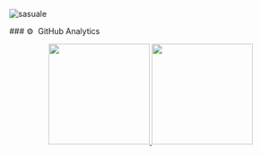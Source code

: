 <p><img align="center" src="https://github.com/Adam-pw/Adam-pw/blob/main/animation_500_kxa883sd.gif" alt="sasuale" /></p>

<p></p>
### ⚙️ &nbsp;GitHub Analytics

<p align="center">
<a href="https://github.com/AVS1508">
  <img height="180em" src="https://github-readme-stats-eight-theta.vercel.app/api?username=sasuale&show_icons=true&theme=algolia&include_all_commits=true&count_private=true"/>
  <img height="180em" src="https://github-readme-stats-eight-theta.vercel.app/api/top-langs/?username=sasuale&layout=compact&langs_count=8&theme=algolia"/>
</a>
</p>
